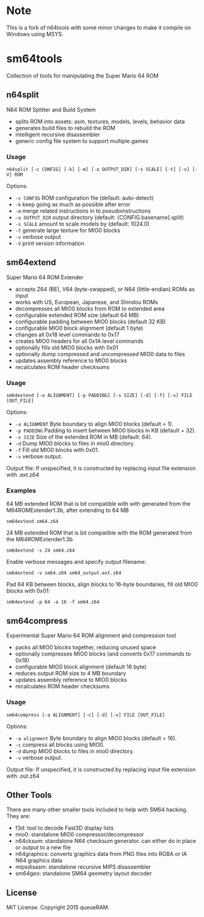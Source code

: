 # Note
This is a fork of n64tools with some minor changes to make it compile on Windows using MSYS.

# sm64tools
Collection of tools for manipulating the Super Mario 64 ROM

## n64split
N64 ROM Splitter and Build System
 - splits ROM into assets: asm, textures, models, levels, behavior data
 - generates build files to rebuild the ROM
 - intelligent recursive disassembler
 - generic config file system to support multiple games

### Usage
```console
n64split [-c CONFIG] [-k] [-m] [-o OUTPUT_DIR] [-s SCALE] [-t] [-v] [-V] ROM
```
Options:
 - <code>-c CONFIG</code> ROM configuration file (default: auto-detect)
 - <code>-k</code> keep going as much as possible after error
 - <code>-m</code> merge related instructions in to pseudoinstructions
 - <code>-o OUTPUT_DIR</code> output directory (default: {CONFIG.basename}.split)
 - <code>-s SCALE</code> amount to scale models by (default: 1024.0)
 - <code>-t</code> generate large texture for MIO0 blocks
 - <code>-v</code> verbose output
 - <code>-V</code> print version information

## sm64extend
Super Mario 64 ROM Extender
 - accepts Z64 (BE), V64 (byte-swapped), or N64 (little-endian) ROMs as input
 - works with US, European, Japanese, and Shindou ROMs
 - decompresses all MIO0 blocks from ROM to extended area
 - configurable extended ROM size (default 64 MB)
 - configurable padding between MIO0 blocks (default 32 KB)
 - configurable MIO0 block alignment (default 1 byte)
 - changes all 0x18 level commands to 0x17
 - creates MIO0 headers for all 0x1A level commands
 - optionally fills old MIO0 blocks with 0x01
 - optionally dump compressed and uncompressed MIO0 data to files
 - updates assembly reference to MIO0 blocks
 - recalculates ROM header checksums

### Usage
```console
sm64extend [-a ALIGNMENT] [-p PADDING] [-s SIZE] [-d] [-f] [-v] FILE [OUT_FILE]
```
Options:
 - <code>-a ALIGNMENT</code> Byte boundary to align MIO0 blocks (default = 1).
 - <code>-p PADDING</code> Padding to insert between MIO0 blocks in KB (default = 32).
 - <code>-s SIZE</code> Size of the extended ROM in MB (default: 64).
 - <code>-d</code> Dump MIO0 blocks to files in mio0 directory.
 - <code>-f</code> Fill old MIO0 blocks with 0x01.
 - <code>-v</code> verbose output.

Output file: If unspecified, it is constructed by replacing input file extension with .ext.z64
              
### Examples
64 MB extended ROM that is bit compatible with with generated from the M64ROMExtender1.3b, after extending to 64 MB
```console
sm64extend sm64.z64
```
               
24 MB extended ROM that is bit compatible with the ROM generated from the M64ROMExtender1.3b
```console
sm64extend -s 24 sm64.z64
```
                
Enable verbose messages and specify output filename:
```console
sm64extend -v sm64.z64 sm64_output.ext.z64
```
                 
Pad 64 KB between blocks, align blocks to 16-byte boundaries, fill old MIO0 blocks with 0x01:
```console
sm64extend -p 64 -a 16 -f sm64.z64
```

## sm64compress
Experimental Super Mario 64 ROM alignment and compression tool
 - packs all MIO0 blocks together, reducing unused space
 - optionally compresses MIO0 blocks (and converts 0x17 commands to 0x18)
 - configurable MIO0 block alignment (default 16 byte)
 - reduces output ROM size to 4 MB boundary
 - updates assembly reference to MIO0 blocks
 - recalculates ROM header checksums

### Usage
```console
sm64compress [-a ALIGNMENT] [-c] [-d] [-v] FILE [OUT_FILE]
```
Options:
 - <code>-a alignment</code> Byte boundary to align MIO0 blocks (default = 16).
 - <code>-c</code> compress all blocks using MIO0.
 - <code>-d</code> dump MIO0 blocks to files in mio0 directory.
 - <code>-v</code> verbose output.

Output file: If unspecified, it is constructed by replacing input file extension with .out.z64

## Other Tools
There are many other smaller tools included to help with SM64 hacking.  They are:
 - f3d: tool to decode Fast3D display lists
 - mio0: standalone MIO0 compressor/decompressor
 - n64cksum: standalone N64 checksum generator.  can either do in place or output to a new file
 - n64graphics: converts graphics data from PNG files into RGBA or IA N64 graphics data
 - mipsdisasm: standalone recursive MIPS disassembler
 - sm64geo: standalone SM64 geometry layout decoder

## License

MIT License. Copyright 2015 queueRAM.
